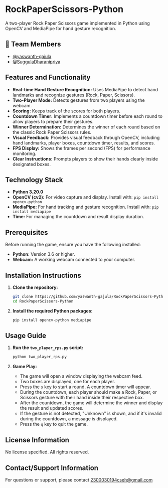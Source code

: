 # RockPaperScissors-Python

A two-player Rock Paper Scissors game implemented in Python using OpenCV and MediaPipe for hand gesture recognition.

## 👥 Team Members
- [@yaswanth-gajula](https://github.com/SuggulaDharanipriya)  
- [@SuggulaDharanipriya](https://github.com/yaswanth-gajula)

## Features and Functionality

*   **Real-time Hand Gesture Recognition:** Uses MediaPipe to detect hand landmarks and recognize gestures (Rock, Paper, Scissors).
*   **Two-Player Mode:**  Detects gestures from two players using the webcam.
*   **Scoring:** Keeps track of the scores for both players.
*   **Countdown Timer:** Implements a countdown timer before each round to allow players to prepare their gestures.
*   **Winner Determination:**  Determines the winner of each round based on the classic Rock Paper Scissors rules.
*   **Visual Feedback:** Provides visual feedback through OpenCV, including hand landmarks, player boxes, countdown timer, results, and scores.
*   **FPS Display:** Shows the frames per second (FPS) for performance monitoring.
*   **Clear Instructions:** Prompts players to show their hands clearly inside designated boxes.

## Technology Stack

*   **Python 3.20.0**
*   **OpenCV (cv2):**  For video capture and display.  Install with: `pip install opencv-python`
*   **MediaPipe:** For hand tracking and gesture recognition. Install with: `pip install mediapipe`
*   **Time:** For managing the countdown and result display duration.

## Prerequisites

Before running the game, ensure you have the following installed:

*   **Python:**  Version 3.6 or higher.
*   **Webcam:** A working webcam connected to your computer.

## Installation Instructions

1.  **Clone the repository:**

    ```bash
    git clone https://github.com/yaswanth-gajula/RockPaperScissors-Python.git
    cd RockPaperScissors-Python
    ```

2.  **Install the required Python packages:**

    ```bash
    pip install opencv-python mediapipe
    ```

## Usage Guide

1.  **Run the `two_player_rps.py` script:**

    ```bash
    python two_player_rps.py
    ```

2.  **Game Play:**

    *   The game will open a window displaying the webcam feed.
    *   Two boxes are displayed, one for each player.
    *   Press the `s` key to start a round. A countdown timer will appear.
    *   During the countdown, each player should make a Rock, Paper, or Scissors gesture with their hand inside their respective box.
    *   After the countdown, the game will determine the winner and display the result and updated scores.
    *   If the gesture is not detected, "Unknown" is shown, and if it's invalid during the countdown, a message is displayed.
    *   Press the `q` key to quit the game.

## License Information

No license specified. All rights reserved.

## Contact/Support Information

For questions or support, please contact 2300030194cseh@gmail.com
